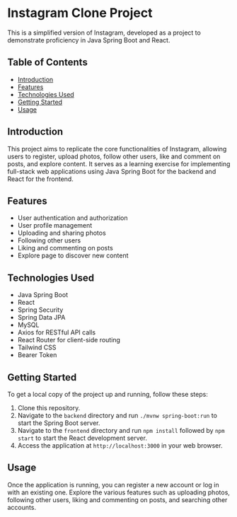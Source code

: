 # Instagram Clone Project

This is a simplified version of Instagram, developed as a project to demonstrate proficiency in Java Spring Boot and React.

## Table of Contents

- [Introduction](#introduction)
- [Features](#features)
- [Technologies Used](#technologies-used)
- [Getting Started](#getting-started)
- [Usage](#usage)

## Introduction

This project aims to replicate the core functionalities of Instagram, allowing users to register, upload photos, follow other users, like and comment on posts, and explore content. It serves as a learning exercise for implementing full-stack web applications using Java Spring Boot for the backend and React for the frontend.

## Features

- User authentication and authorization
- User profile management
- Uploading and sharing photos
- Following other users
- Liking and commenting on posts
- Explore page to discover new content

## Technologies Used

- Java Spring Boot
- React
- Spring Security
- Spring Data JPA
- MySQL
- Axios for RESTful API calls
- React Router for client-side routing
- Tailwind CSS
- Bearer Token

## Getting Started

To get a local copy of the project up and running, follow these steps:

1. Clone this repository.
2. Navigate to the `backend` directory and run `./mvnw spring-boot:run` to start the Spring Boot server.
3. Navigate to the `frontend` directory and run `npm install` followed by `npm start` to start the React development server.
4. Access the application at `http://localhost:3000` in your web browser.

## Usage

Once the application is running, you can register a new account or log in with an existing one. Explore the various features such as uploading photos, following other users, liking and commenting on posts, and searching other accounts.



